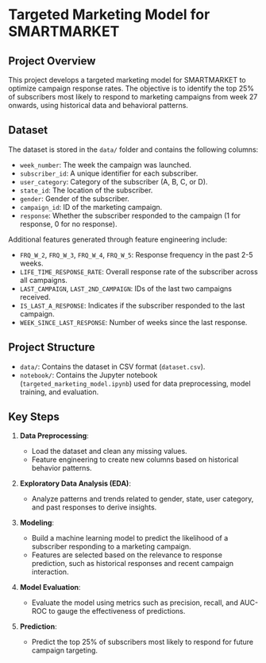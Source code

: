 # Targeted Marketing Model for SMARTMARKET

## Project Overview
This project develops a targeted marketing model for SMARTMARKET to optimize campaign response rates. The objective is to identify the top 25% of subscribers most likely to respond to marketing campaigns from week 27 onwards, using historical data and behavioral patterns.

## Dataset
The dataset is stored in the `data/` folder and contains the following columns:

- `week_number`: The week the campaign was launched.
- `subscriber_id`: A unique identifier for each subscriber.
- `user_category`: Category of the subscriber (A, B, C, or D).
- `state_id`: The location of the subscriber.
- `gender`: Gender of the subscriber.
- `campaign_id`: ID of the marketing campaign.
- `response`: Whether the subscriber responded to the campaign (1 for response, 0 for no response).

Additional features generated through feature engineering include:
- `FRQ_W_2`, `FRQ_W_3`, `FRQ_W_4`, `FRQ_W_5`: Response frequency in the past 2-5 weeks.
- `LIFE_TIME_RESPONSE_RATE`: Overall response rate of the subscriber across all campaigns.
- `LAST_CAMPAIGN`, `LAST_2ND_CAMPAIGN`: IDs of the last two campaigns received.
- `IS_LAST_A_RESPONSE`: Indicates if the subscriber responded to the last campaign.
- `WEEK_SINCE_LAST_RESPONSE`: Number of weeks since the last response.

## Project Structure
- `data/`: Contains the dataset in CSV format (`dataset.csv`).
- `notebook/`: Contains the Jupyter notebook (`targeted_marketing_model.ipynb`) used for data preprocessing, model training, and evaluation.

## Key Steps

1. **Data Preprocessing**: 
   - Load the dataset and clean any missing values.
   - Feature engineering to create new columns based on historical behavior patterns.
   
2. **Exploratory Data Analysis (EDA)**:
   - Analyze patterns and trends related to gender, state, user category, and past responses to derive insights.

3. **Modeling**:
   - Build a machine learning model to predict the likelihood of a subscriber responding to a marketing campaign.
   - Features are selected based on the relevance to response prediction, such as historical responses and recent campaign interaction.

4. **Model Evaluation**:
   - Evaluate the model using metrics such as precision, recall, and AUC-ROC to gauge the effectiveness of predictions.
   
5. **Prediction**:
   - Predict the top 25% of subscribers most likely to respond for future campaign targeting.


